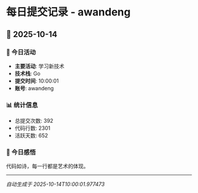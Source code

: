 # 每日提交记录 - awandeng

## 📅 2025-10-14

### 🎯 今日活动
- **主要活动**: 学习新技术
- **技术栈**: Go
- **提交时间**: 10:00:01
- **账号**: awandeng

### 📊 统计信息
- 总提交次数: 392
- 代码行数: 2301
- 活跃天数: 652

### 💭 今日感悟
代码如诗，每一行都是艺术的体现。

---
*自动生成于 2025-10-14T10:00:01.977473*
